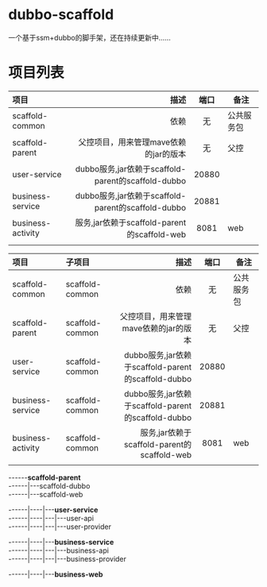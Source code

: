 # dubbo-scaffold
一个基于ssm+dubbo的脚手架，还在持续更新中......

# 项目列表

| 项目      |  描述 | 端口 | 备注  |
| :-------- | --------:| :--: | ---- |
| scaffold-common | 依赖 |  无  |  公共服务包  |
| scaffold-parent | 父控项目，用来管理mave依赖的jar的版本 | 无 | 父控  |
| user-service | dubbo服务,jar依赖于scaffold-parent的scaffold-dubbo | 20880 |  |
| business-service | dubbo服务,jar依赖于scaffold-parent的scaffold-dubbo | 20881 |  |
| business-activity | 服务,jar依赖于scaffold-parent的scaffold-web  | 8081 |  web |
|  |  |  |  |


| 项目   | 子项目 |  描述 | 端口 | 备注  |
| :-------- | :-------- | --------:| :--: | ---- |
| scaffold-common | scaffold-common | 依赖 |  无  |  公共服务包  |
| scaffold-parent | scaffold-common | 父控项目，用来管理mave依赖的jar的版本 | 无 | 父控  |
| user-service | scaffold-common | dubbo服务,jar依赖于scaffold-parent的scaffold-dubbo | 20880 |  |
| business-service | scaffold-common | dubbo服务,jar依赖于scaffold-parent的scaffold-dubbo | 20881 |  |
| business-activity | scaffold-common | 服务,jar依赖于scaffold-parent的scaffold-web  | 8081 |  web |
|  |  |  |  |

------**scaffold-parent**  
------|---scaffold-dubbo   
------|---scaffold-web  

------|----|---**user-service**   
------|----|---|---user-api  
------|----|---|---user-provider

------|----|---**business-service**   
------|----|---|---business-api  
------|----|---|---business-provider

------|----|---**business-web**



